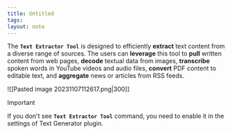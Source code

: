 ```yaml
---
title: Untitled
tags: 
layout: note 
---
```

The **`Text Extractor Tool`** is designed to efficiently **extract** text content from a diverse range of sources. The users can **leverage** this tool to **pull** written content from web pages, **decode** textual data from images, **transcribe** spoken words in YouTube videos and audio files, **convert** PDF content to editable text, and **aggregate** news or articles from RSS feeds.

![[Pasted image 20231107112617.png|300]]

> [!important]
> If you don't see **`Text Extractor Tool`** command, you need to enable it in the settings of Text Generator plugin.  